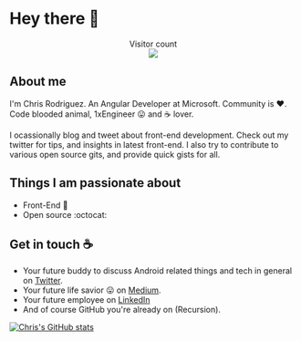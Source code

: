 
# Hey there :wave:

<p align="center"> 
  Visitor count<br>
  <img src="https://profile-counter.glitch.me/chriseugenerodriguez/count.svg" />
</p>

## About me

I'm Chris Rodriguez. An Angular Developer at Microsoft. Community is :heart:. Code blooded animal, 1xEngineer :stuck_out_tongue: and :coffee: lover. 

I ocassionally blog and tweet about front-end development. Check out my twitter for tips, and insights in latest front-end. I also try to contribute to various open source gits, and provide quick gists for all.


## Things I am passionate about

- Front-End :robot:
- Open source :octocat:

## Get in touch :coffee:

- Your future buddy to discuss Android related things and tech in general on [Twitter](https://twitter.com/ChrisRo51264893).
- Your future life savior :stuck_out_tongue: on [Medium](https://medium.com/@sagarviradiya).
- Your future employee on [LinkedIn](https://www.linkedin.com/in/christophererodriguez/)
- And of course GitHub you're already on (Recursion).


[![Chris's GitHub stats](https://github-readme-stats.vercel.app/api?username=chriseugenerodriguez)](https://github.com/chriseugenerodriguez/github-readme-stats)
